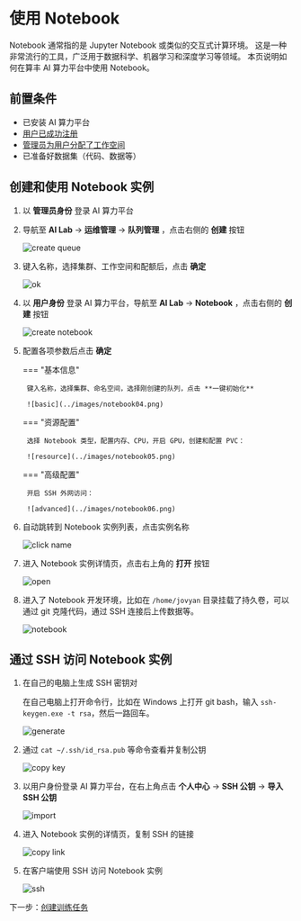 # 使用 Notebook

Notebook 通常指的是 Jupyter Notebook 或类似的交互式计算环境。
这是一种非常流行的工具，广泛用于数据科学、机器学习和深度学习等领域。
本页说明如何在算丰 AI 算力平台中使用 Notebook。

## 前置条件

- 已安装 AI 算力平台
- [用户已成功注册](../register/index.md)
- [管理员为用户分配了工作空间](../register/bindws.md)
- 已准备好数据集（代码、数据等）

## 创建和使用 Notebook 实例

1. 以 **管理员身份** 登录 AI 算力平台
1. 导航至 **AI Lab** -> **运维管理** -> **队列管理** ，点击右侧的 **创建** 按钮

    ![create queue](../images/notebook01.png)

1. 键入名称，选择集群、工作空间和配额后，点击 **确定**

    ![ok](../images/notebook02.png)

1. 以 **用户身份** 登录 AI 算力平台，导航至 **AI Lab** -> **Notebook** ，点击右侧的 **创建** 按钮

    ![create notebook](../images/notebook03.png)

1. 配置各项参数后点击 **确定**

    === "基本信息"

        键入名称，选择集群、命名空间，选择刚创建的队列，点击 **一键初始化**

        ![basic](../images/notebook04.png)

    === "资源配置"

        选择 Notebook 类型，配置内存、CPU，开启 GPU，创建和配置 PVC：

        ![resource](../images/notebook05.png)

    === "高级配置"

        开启 SSH 外网访问：

        ![advanced](../images/notebook06.png)

1. 自动跳转到 Notebook 实例列表，点击实例名称

    ![click name](../images/notebook07.png)

1. 进入 Notebook 实例详情页，点击右上角的 **打开** 按钮

    ![open](../images/notebook08.png)

1. 进入了 Notebook 开发环境，比如在 `/home/jovyan` 目录挂载了持久卷，可以通过 git 克隆代码，通过 SSH 连接后上传数据等。

    ![notebook](../images/notebook09.png)

## 通过 SSH 访问 Notebook 实例

1. 在自己的电脑上生成 SSH 密钥对

    在自己电脑上打开命令行，比如在 Windows 上打开 git bash，输入 `ssh-keygen.exe -t rsa`，然后一路回车。

    ![generate](../images/ssh01.png)

1. 通过 `cat ~/.ssh/id_rsa.pub` 等命令查看并复制公钥

    ![copy key](../images/ssh02.png)

1. 以用户身份登录 AI 算力平台，在右上角点击 **个人中心** -> **SSH 公钥** -> **导入 SSH 公钥**

    ![import](../images/ssh03.png)

1. 进入 Notebook 实例的详情页，复制 SSH 的链接

    ![copy link](../images/ssh04.png)

1. 在客户端使用 SSH 访问 Notebook 实例

    ![ssh](../images/ssh05.png)

下一步：[创建训练任务](../baize/developer/jobs/create.md)

